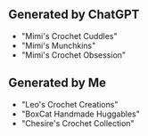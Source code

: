 ## Generated by ChatGPT
- "Mimi's Crochet Cuddles"
- "Mimi's Munchkins"
- "Mimi's Crochet Obsession"

## Generated by Me
- "Leo's Crochet Creations"
- "BoxCat Handmade Huggables"
- "Chesire's Crochet Collection"